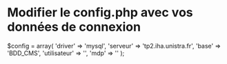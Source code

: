 # Modifier le config.php avec vos données de connexion 

$config = array(
    'driver' => 'mysql',
    'serveur' => 'tp2.iha.unistra.fr',
    'base' => 'BDD_CMS',
    'utilisateur' => '',
    'mdp' => ''
  );